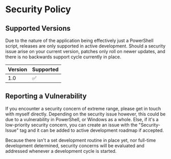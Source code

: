 # Security Policy

## Supported Versions

Due to the nature of the application being effectively just a PowerShell script, releases are only supported in active development. Should a security issue arise on your current version, patches only roll on newer updates, and there is no backwards support cycle currently in place. 

| Version | Supported          |
| ------- | ------------------ |
| 1.0     | :white_check_mark: |

## Reporting a Vulnerability

If you encounter a security concern of extreme range, please get in touch with myself directly. Depending on the security issue however, this could be due to a vulnerability in PowerShell, or Windows as a whole. Else, if it's a low-priority security concern, you can create an issue with the "Security-Issue" tag and it can be added to active development roadmap if accepted. 

Because there isn't a set development routine in place yet, nor full-time development determined, security concerns will be evaluated and addressed whenever a development cycle is started. 